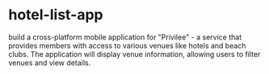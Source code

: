 # hotel-list-app
build a cross-platform mobile application for "Privilee" - a service that provides members with access to various venues like hotels and beach clubs. The application will display venue information, allowing users to filter venues and view details.
